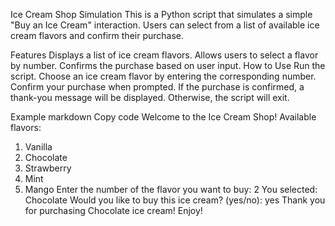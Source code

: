 Ice Cream Shop Simulation
This is a Python script that simulates a simple "Buy an Ice Cream" interaction. Users can select from a list of available ice cream flavors and confirm their purchase.

Features
Displays a list of ice cream flavors.
Allows users to select a flavor by number.
Confirms the purchase based on user input.
How to Use
Run the script.
Choose an ice cream flavor by entering the corresponding number.
Confirm your purchase when prompted.
If the purchase is confirmed, a thank-you message will be displayed. Otherwise, the script will exit.

Example
markdown
Copy code
Welcome to the Ice Cream Shop!
Available flavors:

1. Vanilla
2. Chocolate
3. Strawberry
4. Mint
5. Mango
   Enter the number of the flavor you want to buy: 2
   You selected: Chocolate
   Would you like to buy this ice cream? (yes/no): yes
   Thank you for purchasing Chocolate ice cream! Enjoy!
